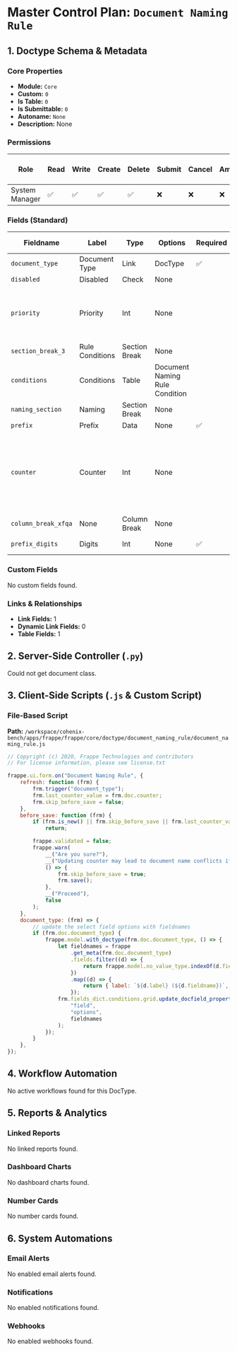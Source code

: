 # Master Control Plan: `Document Naming Rule`

## 1. Doctype Schema & Metadata

### Core Properties
- **Module:** `Core`
- **Custom:** `0`
- **Is Table:** `0`
- **Is Submittable:** `0`
- **Autoname:** `None`
- **Description:** None

### Permissions
| Role | Read | Write | Create | Delete | Submit | Cancel | Amend | Report | Import | Export | Print | Email | Share | Set User Perms |
|---|---|---|---|---|---|---|---|---|---|---|---|---|---|---|
| System Manager | ✅ | ✅ | ✅ | ✅ | ❌ | ❌ | ❌ | ✅ | ❌ | ✅ | ✅ | ✅ | ✅ | ❌ |


### Fields (Standard)
| Fieldname | Label | Type | Options | Required | Hidden | Read Only | Default | Description |
|---|---|---|---|---|---|---|---|---|
| `document_type` | Document Type | Link | DocType | ✅ |  |  | None | None |
| `disabled` | Disabled | Check | None |  |  |  | 0 | None |
| `priority` | Priority | Int | None |  |  |  | None | Rules with higher priority number will be applied first. |
| `section_break_3` | Rule Conditions | Section Break | None |  |  |  | None | None |
| `conditions` | Conditions | Table | Document Naming Rule Condition |  |  |  | None | None |
| `naming_section` | Naming | Section Break | None |  |  |  | None | None |
| `prefix` | Prefix | Data | None | ✅ |  |  | None | None |
| `counter` | Counter | Int | None |  |  |  | 0 | Warning: Updating counter may lead to document name conflicts if not done properly |
| `column_break_xfqa` | None | Column Break | None |  |  |  | None | None |
| `prefix_digits` | Digits | Int | None | ✅ |  |  | 5 | Example: 00001 |


### Custom Fields
No custom fields found.


### Links & Relationships
- **Link Fields:** 1
- **Dynamic Link Fields:** 0
- **Table Fields:** 1

## 2. Server-Side Controller (`.py`)
Could not get document class.


## 3. Client-Side Scripts (`.js` & Custom Script)
### File-Based Script
**Path:** `/workspace/cohenix-bench/apps/frappe/frappe/core/doctype/document_naming_rule/document_naming_rule.js`
```javascript
// Copyright (c) 2020, Frappe Technologies and contributors
// For license information, please see license.txt

frappe.ui.form.on("Document Naming Rule", {
	refresh: function (frm) {
		frm.trigger("document_type");
		frm.last_counter_value = frm.doc.counter;
		frm.skip_before_save = false;
	},
	before_save: function (frm) {
		if (frm.is_new() || frm.skip_before_save || frm.last_counter_value === frm.doc.counter)
			return;

		frappe.validated = false;
		frappe.warn(
			__("Are you sure?"),
			__("Updating counter may lead to document name conflicts if not done properly"),
			() => {
				frm.skip_before_save = true;
				frm.save();
			},
			__("Proceed"),
			false
		);
	},
	document_type: (frm) => {
		// update the select field options with fieldnames
		if (frm.doc.document_type) {
			frappe.model.with_doctype(frm.doc.document_type, () => {
				let fieldnames = frappe
					.get_meta(frm.doc.document_type)
					.fields.filter((d) => {
						return frappe.model.no_value_type.indexOf(d.fieldtype) === -1;
					})
					.map((d) => {
						return { label: `${d.label} (${d.fieldname})`, value: d.fieldname };
					});
				frm.fields_dict.conditions.grid.update_docfield_property(
					"field",
					"options",
					fieldnames
				);
			});
		}
	},
});

```




## 4. Workflow Automation
No active workflows found for this DocType.


## 5. Reports & Analytics
### Linked Reports
No linked reports found.


### Dashboard Charts
No dashboard charts found.


### Number Cards
No number cards found.


## 6. System Automations
### Email Alerts
No enabled email alerts found.


### Notifications
No enabled notifications found.


### Webhooks
No enabled webhooks found.
